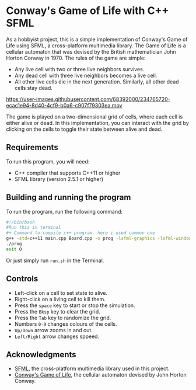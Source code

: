 # Conway's Game of Life with C++ SFML

As a hobbyist project, this is a simple implementation of Conway's Game of Life using SFML, a cross-platform multimedia library. The Game of Life is a cellular automaton that was devised by the British mathematician John Horton Conway in 1970. The rules of the game are simple:
* Any live cell with two or three live neighbors survives.
* Any dead cell with three live neighbors becomes a live cell.
* All other live cells die in the next generation. Similarly, all other dead cells stay dead.

https://user-images.githubusercontent.com/68392000/234765720-ecac1e94-8d40-4cf9-b0a6-c907f79303ea.mov

The game is played on a two-dimensional grid of cells, where each cell is either alive or dead. In this implementation, you can interact with the grid by clicking on the cells to toggle their state between alive and dead.

## Requirements
To run this program, you will need:

- C++ compiler that supports C++11 or higher
- SFML library (version 2.5.1 or higher)

## Building and running the program
To run the program, run the following command:
```bash
#!/bin/bash
#Run this in terminal
#+ Command to compile c++ program. here i used common one
g++ -std=c++11 main.cpp Board.cpp -o prog -lsfml-graphics -lsfml-window -lsfml-system
./prog
exit 0
```

Or just simply run `run.sh` in the Terminal.

## Controls
* Left-click on a cell to set state to alive.
* Right-click on a living cell to kill them.
* Press the `space` key to start or stop the simulation.
* Press the `Bksp` key to clear the grid.
* Press the `Tab` key to randomize the grid.
* Numbers `0-9` changes colours of the cells.
* `Up/Down` arrow zooms in and out.
* `Left/Right` arrow changes sppeed.

## Acknowledgments
* [SFML](https://www.sfml-dev.org/index.php), the cross-platform multimedia library used in this project.
* [Conway's Game of Life](https://en.wikipedia.org/wiki/Conway%27s_Game_of_Life), the cellular automaton devised by John Horton Conway.
